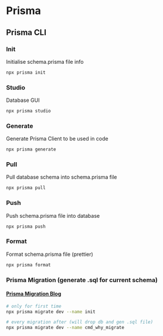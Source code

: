 # Prisma

## Prisma CLI

### Init

Initialise schema.prisma file info

```bash
npx prisma init
```

### Studio

Database GUI

```bash
npx prisma studio
```

### Generate

Generate Prisma Client to be used in code

```bash
npx prisma generate
```

### Pull

Pull database schema into schema.prisma file

```bash
npx prisma pull
```

### Push

Push schema.prisma file into database

```bash
npx prisma push
```

### Format

Format schema.prisma file (prettier)

```bash
npx prisma format
```

### Prisma Migration (generate .sql for current schema)

#### [Prisma Migration Blog](https://blog.logrocket.com/effortless-database-schema-migration-prisma/)

```bash
# only for first time
npx prisma migrate dev --name init
```

```bash
# every migration after (will drop db and gen .sql file)
npx prisma migrate dev --name cmd_why_migrate
```
